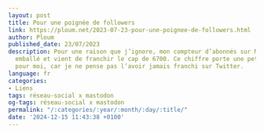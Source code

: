 ```yaml
---
layout: post
title: Pour une poignée de followers
link: https://ploum.net/2023-07-23-pour-une-poignee-de-followers.html
author: Ploum
published_date: 23/07/2023
description: Pour une raison que j’ignore, mon compteur d’abonnés sur Mastodon s’est
  emballé et vient de franchir le cap de 6700. Ce chiffre porte une petite symbolique
  pour moi, car je ne pense pas l’avoir jamais franchi sur Twitter.
language: fr
categories:
- Liens
tags: réseau-social x mastodon
og-tags: réseau-social x mastodon
permalink: "/:categories/:year/:month/:day/:title/"
date: '2024-12-15 11:43:38 +0100'
---
```


